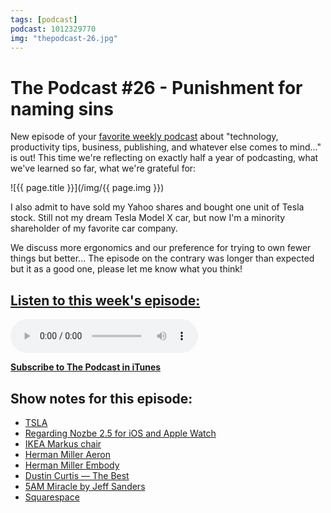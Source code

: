 ```yaml
---
tags: [podcast]
podcast: 1012329770
img: "thepodcast-26.jpg"
---
```


# The Podcast #26 - Punishment for naming sins

New episode of your [favorite weekly podcast][p] about "technology, productivity tips, business, publishing, and whatever else comes to mind..." is out! This time we're reflecting on exactly half a year of podcasting, what we've learned so far, what we're grateful for:

<!--More-->

![{{ page.title }}](/img/{{ page.img }})

I also admit to have sold my Yahoo shares and bought one unit of Tesla stock. Still not my dream Tesla Model X car, but now I'm a minority shareholder of my favorite car company.

We discuss more ergonomics and our preference for trying to own fewer things but better... The episode on the contrary was longer than expected but it as a good one, please let me know what you think!

## [Listen to this week's episode:][e]

<audio controls>
<source src="https://files.nozbe.com/podcast/026.mp3" type="audio/mpeg">
</audio>

**[Subscribe to The Podcast in iTunes][i]**

## Show notes for this episode:

  * [TSLA](http://finance.yahoo.com/q?s=TSLA)
  * [Regarding Nozbe 2.5 for iOS and Apple Watch](https://nozbe.com/blog/sorry/)
  * [IKEA Markus chair](http://www.ikea.com/us/en/catalog/products/00103102/)
  * [Herman Miller Aeron](http://www.hermanmiller.com/products/seating/performance-work-chairs/aeron-chairs.html)
  * [Herman Miller Embody](http://www.hermanmiller.com/products/seating/performance-work-chairs/embody-chairs.html)
  * [Dustin Curtis — The Best](http://dcurt.is/the-best)
  * [5AM Miracle by Jeff Sanders](http://www.amazon.com/M-Miracle-Dominate-Before-Breakfast/dp/1612435009/ref=la_B00CQK65DI_1_1?s=books&ie=UTF8&qid=1434719721&sr=1-1)
  * [Squarespace](http://squarespace.com/)

[e]: http://thepodcast.fm/episodes/26
[p]: https://michael.gratis/thepodcastfm
[n]: https://nozbe.com/?a=mike
[r]: https://michael.gratis/radex
[i]: https://michael.gratis/thepodcast